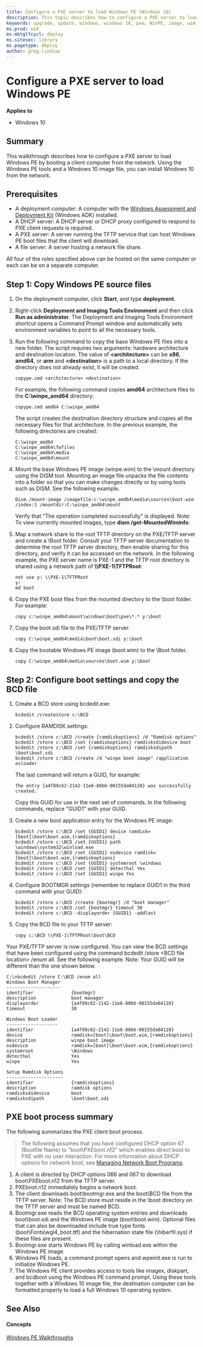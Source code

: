 ```yaml
---
title: Configure a PXE server to load Windows PE (Windows 10)
description: This topic describes how to configure a PXE server to load Windows PE so that it can be used with an image file to install Windows 10 from the network. 
keywords: upgrade, update, windows, windows 10, pxe, WinPE, image, wim
ms.prod: w10
ms.mktglfcycl: deploy
ms.sitesec: library
ms.pagetype: deploy
author: greg-lindsay
---
```


# Configure a PXE server to load Windows PE

**Applies to**

-   Windows 10

## Summary

This walkthrough describes how to configure a PXE server to load Windows PE by booting a client computer from the network. Using the Windows PE tools and a Windows 10 image file, you can install Windows 10 from the network.

## Prerequisites

- A deployment computer: A computer with the [Windows Assessment and Deployment Kit](http://go.microsoft.com/fwlink/p/?LinkId=526803) (Windows ADK) installed.
- A DHCP server: A DHCP server or DHCP proxy configured to respond to PXE client requests is required.
- A PXE server: A server running the TFTP service that can host Windows PE boot files that the client will download.
- A file server: A server hosting a network file share.

All four of the roles specified above can be hosted on the same computer or each can be on a separate computer.

## Step 1: Copy Windows PE source files

1. On the deployment computer, click **Start**, and type **deployment**.

2. Right-click **Deployment and Imaging Tools Environment** and then click **Run as administrator**. The Deployment and Imaging Tools Environment shortcut opens a Command Prompt window and automatically sets environment variables to point to all the necessary tools.

3. Run the following command to copy the base Windows PE files into a new folder. The script requires two arguments: hardware architecture and destination location. The value of **&lt;architecture&gt;** can be **x86**, **amd64**, or **arm** and **&lt;destination&gt;** is a path to a local directory. If the directory does not already exist, it will be created.

    ```
    copype.cmd <architecture> <destination>
    ```

    For example, the following command copies **amd64** architecture files to the **C:\winpe_amd64** directory:

    ```
    copype.cmd amd64 C:\winpe_amd64
    ```

    The script creates the destination directory structure and copies all the necessary files for that architecture. In the previous example, the following directories are created:
    
    ```
    C:\winpe_amd64
    C:\winpe_amd64\fwfiles
    C:\winpe_amd64\media
    C:\winpe_amd64\mount
    ```
4. Mount the base Windows PE image (winpe.wim) to the \mount directory using the DISM tool. Mounting an image file unpacks the file contents into a folder so that you can make changes directly or by using tools such as DISM. See the following example.

    ```
    Dism /mount-image /imagefile:c:\winpe_amd64\media\sources\boot.wim /index:1 /mountdir:C:\winpe_amd64\mount
    ```
    Verify that "The operation completed successfully" is displayed. Note: To view currently mounted images, type **dism /get-MountedWiminfo**. 

5. Map a network share to the root TFTP directory on the PXE/TFTP server and create a \Boot folder. Consult your TFTP server documentation to determine the root TFTP server directory, then enable sharing for this directory, and verify it can be accessed on the network. In the following example, the PXE server name is PXE-1 and the TFTP root directory is shared using a network path of **\\\PXE-1\TFTPRoot**:

    ```
    net use y: \\PXE-1\TFTPRoot
    y:
    md boot
    ```
6. Copy the PXE boot files from the mounted directory to the \boot folder. For example:

    ```
    copy c:\winpe_amd64\mount\windows\boot\pxe\*.* y:\boot
    ```
7.  Copy the boot.sdi file to the PXE/TFTP server.

    ```
    copy C:\winpe_amd64\media\boot\boot.sdi y:\boot
    ```
8.  Copy the bootable Windows PE image (boot.wim) to the \Boot folder.

    ```
    copy C:\winpe_amd64\media\sources\boot.wim y:\boot
    ```

## Step 2: Configure boot settings and copy the BCD file

1.  Create a BCD store using bcdedit.exe:

    ```
    bcdedit /createstore c:\BCD
    ```
2.  Configure RAMDISK settings:

    ```
    bcdedit /store c:\BCD /create {ramdiskoptions} /d "Ramdisk options"
    bcdedit /store c:\BCD /set {ramdiskoptions} ramdisksdidevice boot
    bcdedit /store c:\BCD /set {ramdiskoptions} ramdisksdipath \boot\boot.sdi
    bcdedit /store c:\BCD /create /d "winpe boot image" /application osloader
    ```
    The last command will return a GUID, for example:
    ```
    The entry {a4f89c62-2142-11e6-80b6-00155da04110} was successfully created. 
    ```
    Copy this GUID for use in the next set of commands. In the following commands, replace "GUID1" with your GUID.

3.  Create a new boot application entry for the Windows PE image:

    ```
    bcdedit /store c:\BCD /set {GUID1} device ramdisk=[boot]\boot\boot.wim,{ramdiskoptions} 
    bcdedit /store c:\BCD /set {GUID1} path \windows\system32\winload.exe 
    bcdedit /store c:\BCD /set {GUID1} osdevice ramdisk=[boot]\boot\boot.wim,{ramdiskoptions} 
    bcdedit /store c:\BCD /set {GUID1} systemroot \windows
    bcdedit /store c:\BCD /set {GUID1} detecthal Yes
    bcdedit /store c:\BCD /set {GUID1} winpe Yes
    ```
4.  Configure BOOTMGR settings (remember to replace GUID1 in the third command with your GUID):

    ```
    bcdedit /store c:\BCD /create {bootmgr} /d "boot manager"
    bcdedit /store c:\BCD /set {bootmgr} timeout 30 
    bcdedit /store c:\BCD -displayorder {GUID1} -addlast
    ```
5.  Copy the BCD file to your TFTP server:

    ```
    copy c:\BCD \\PXE-1\TFTPRoot\boot\BCD
    ```

Your PXE/TFTP server is now configured. You can view the BCD settings that have been configured using the command bcdedit /store &lt;BCD file location&gt; /enum all. See the following example. Note: Your GUID will be different than the one shown below.

```
C:\>bcdedit /store C:\BCD /enum all
Windows Boot Manager
--------------------
identifier              {bootmgr}
description             boot manager
displayorder            {a4f89c62-2142-11e6-80b6-00155da04110}
timeout                 30

Windows Boot Loader
-------------------
identifier              {a4f89c62-2142-11e6-80b6-00155da04110}
device                  ramdisk=[boot]\boot\boot.wim,{ramdiskoptions}
description             winpe boot image
osdevice                ramdisk=[boot]\boot\boot.wim,{ramdiskoptions}
systemroot              \Windows
detecthal               Yes
winpe                   Yes

Setup Ramdisk Options
---------------------
identifier              {ramdiskoptions}
description             ramdisk options
ramdisksdidevice        boot
ramdisksdipath          \boot\boot.sdi
```

## PXE boot process summary

The following summarizes the PXE client boot process.

>The following assumes that you have configured DHCP option 67 (Bootfile Name) to "boot\PXEboot.n12" which enables direct boot to PXE with no user interaction. For more information about DHCP options for network boot, see [Managing Network Boot Programs](https://technet.microsoft.com/en-us/library/cc732351.aspx).

1.  A client is directed by DHCP options 066 and 067 to download boot\\PXEboot.n12 from the TFTP server.
2.  PXEboot.n12 immediately begins a network boot.
3.  The client downloads boot\\bootmgr.exe and the boot\\BCD file from the TFTP server. Note: The BCD store must reside in the \\boot directory on the TFTP server and must be named BCD.
5.  Bootmgr.exe reads the BCD operating system entries and downloads boot\\boot.sdi and the Windows PE image (boot\\boot.wim). Optional files that can also be downloaded include true type fonts (boot\\Fonts\\wgl4\_boot.ttf) and the hibernation state file (\\hiberfil.sys) if these files are present.
6.  Bootmgr.exe starts Windows PE by calling winload.exe within the Windows PE image.
7.  Windows PE loads, a command prompt opens and wpeinit.exe is run to initialize Windows PE.
8.  The Windows PE client provides access to tools like imagex, diskpart, and bcdboot using the Windows PE command prompt. Using these tools together with a Windows 10 image file, the destination computer can be formatted properly to load a full Windows 10 operating system.

See Also 
---------

#### Concepts

[Windows PE Walkthroughs](https://technet.microsoft.com/en-us/library/cc748899.aspx)